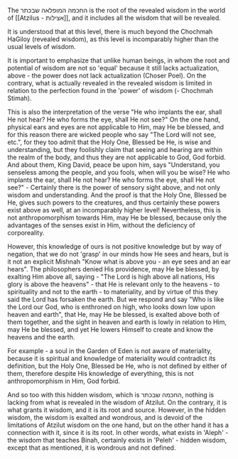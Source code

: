 The החכמה המופלאה שבכתר is the root of the revealed wisdom in the world of [[Atzilus - אצילות]], and it includes all the wisdom that will be revealed.

It is understood that at this level, there is much beyond the  Chochmah HaGiloy (revealed wisdom), as this level is incomparably higher than the usual levels of wisdom. 

It is important to emphasize that unlike human beings, in whom the root and potential of wisdom are not so 'equal' because it still lacks actualization, above - the power does not lack actualization (Choser Poel). On the contrary, what is actually revealed in the revealed wisdom is limited in relation to the perfection found in the 'power' of wisdom (- Chochmah Stimah). 

This is also the interpretation of the verse "He who implants the ear, shall He not hear? He who forms the eye, shall He not see?" On the one hand, physical ears and eyes are not applicable to Him, may He be blessed, and for this reason there are wicked people who say "The Lord will not see, etc.", for they too admit that the Holy One, Blessed be He, is wise and understanding, but they foolishly claim that seeing and hearing are within the realm of the body, and thus they are not applicable to God, God forbid. And about them, King David, peace be upon him, says "Understand, you senseless among the people, and you fools, when will you be wise? He who implants the ear, shall He not hear? He who forms the eye, shall He not see?" - Certainly there is the power of sensory sight above, and not only wisdom and understanding. And the proof is that the Holy One, Blessed be He, gives such powers to the creatures, and thus certainly these powers exist above as well, at an incomparably higher level! Nevertheless, this is not anthropomorphism towards Him, may He be blessed, because only the advantages of the senses exist in Him, without the deficiency of corporeality.

However, this knowledge of ours is not positive knowledge but by way of negation, that we do not 'grasp' in our minds how He sees and hears, but is it not an explicit Mishnah "Know what is above you - an eye sees and an ear hears". The philosophers denied His providence, may He be blessed, by exalting Him above all, saying - "The Lord is high above all nations, His glory is above the heavens" - that He is relevant only to the heavens - to spirituality and not to the earth - to materiality, and by virtue of this they said the Lord has forsaken the earth. But we respond and say "Who is like the Lord our God, who is enthroned on high, who looks down low upon heaven and earth", that He, may He be blessed, is exalted above both of them together, and the sight in heaven and earth is lowly in relation to Him, may He be blessed, and yet He lowers Himself to create and know the heavens and the earth.

For example - a soul in the Garden of Eden is not aware of materiality, because it is spiritual and knowledge of materiality would contradict its definition, but the Holy One, Blessed be He, who is not defined by either of them, therefore despite His knowledge of everything, this is not anthropomorphism in Him, God forbid.

And so too with this hidden wisdom, which is החכמה שבכתר, nothing is lacking from what is revealed in the wisdom of Atzilut. On the contrary, it is what grants it wisdom, and it is its root and source. However, in the hidden wisdom, the wisdom is exalted and wondrous, and is devoid of the limitations of Atzilut wisdom on the one hand, but on the other hand it has a connection with it, since it is its root. In other words, what exists in 'Aleph' - the wisdom that teaches Binah, certainly exists in 'Peleh' - hidden wisdom, except that as mentioned, it is wondrous and not defined.